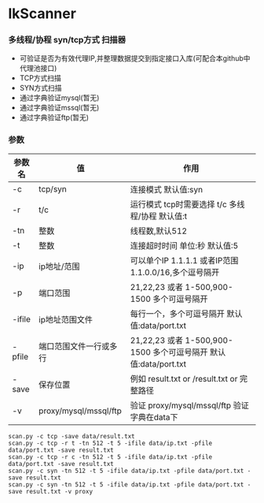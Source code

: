 # lkScanner
### 多线程/协程 syn/tcp方式 扫描器

- 可验证是否为有效代理IP,并整理数据提交到指定接口入库(可配合本github中代理池接口)
- TCP方式扫描
- SYN方式扫描
- 通过字典验证mysql(暂无)
- 通过字典验证mssql(暂无)
- 通过字典验证ftp(暂无)

### 参数
参数名 | 值 | 作用
-|-|-
-c | tcp/syn | 连接模式 默认值:syn
-r | t/c | 运行模式 tcp时需要选择 t/c 多线程/协程 默认值:t
-tn | 整数 | 线程数,默认512
-t | 整数 | 连接超时时间 单位:秒 默认值:5
-ip | ip地址/范围 | 可以单个IP 1.1.1.1 或者IP范围 1.1.0.0/16,多个逗号隔开
-p | 端口范围 | 21,22,23 或者 1-500,900-1500 多个可逗号隔开
-ifile | ip地址范围文件 | 每行一个，多个可逗号隔开 默认值:data/port.txt
-pfile | 端口范围文件一行或多行 | 21,22,23 或者 1-500,900-1500 多个可逗号隔开 默认值:data/port.txt
-save | 保存位置 | 例如 result.txt or /result.txt or 完整路径
-v | proxy/mysql/mssql/ftp | 验证 proxy/mysql/mssql/ftp 验证 字典在data下

``` shell
scan.py -c tcp -save data/result.txt
scan.py -c tcp -r t -tn 512 -t 5 -ifile data/ip.txt -pfile data/port.txt -save result.txt
scan.py -c tcp -r c -tn 512 -t 5 -ifile data/ip.txt -pfile data/port.txt -save result.txt
scan.py -c syn -tn 512 -t 5 -ifile data/ip.txt -pfile data/port.txt -save result.txt
scan.py -c syn -tn 512 -t 5 -ifile data/ip.txt -pfile data/port.txt -save result.txt -v proxy
```
